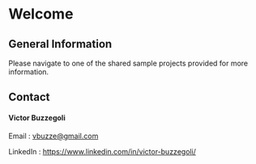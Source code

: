 # Welcome

## General Information 

Please navigate to one of the shared sample projects provided for more information. 

## Contact

#### Victor Buzzegoli

Email : vbuzze@gmail.com

LinkedIn : https://www.linkedin.com/in/victor-buzzegoli/


